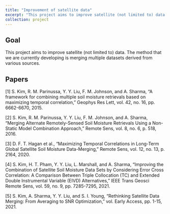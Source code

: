 ```yaml
---
title: "Improvement of satellite data"
excerpt: "This project aims to improve satellite (not limited to) data. The method that we are currently developing is merging multiple datasets derived from various sources"
collection: project
---
```

## Goal
This project aims to improve satellite (not limited to) data. The method that we are currently developing is merging multiple datasets derived from various sources.

## Papers
[1]	S. Kim, R. M. Parinussa, Y. Y. Liu, F. M. Johnson, and A. Sharma, “A framework for combining multiple soil moisture retrievals based on maximizing temporal correlation,” Geophys Res Lett, vol. 42, no. 16, pp. 6662-6670, 2015.

[2]	S. Kim, R. M. Parinussa, Y. Y. Liu, F. M. Johnson, and A. Sharma, “Merging Alternate Remotely-Sensed Soil Moisture Retrievals Using a Non-Static Model Combination Approach,” Remote Sens, vol. 8, no. 6, p. 518, 2016.

[3]	D. F. T. Hagan et al., “Maximizing Temporal Correlations in Long-Term Global Satellite Soil Moisture Data-Merging,” Remote Sens, vol. 12, no. 13, p. 2164, 2020.

[4]	S. Kim, H. T. Pham, Y. Y. Liu, L. Marshall, and A. Sharma, “Improving the Combination of Satellite Soil Moisture Data Sets by Considering Error Cross Correlation: A Comparison Between Triple Collocation (TC) and Extended Double Instrumental Variable (EIVD) Alternatives,” IEEE Trans Geosci Remote Sens, vol. 59, no. 9, pp. 7285-7295, 2021.

[5]	S. Kim, A. Sharma, Y. Y. Liu, and S. I. Young, “Rethinking Satellite Data Merging: From Averaging to SNR Optimization,” vol. Early Access, pp. 1-15, 2021.

